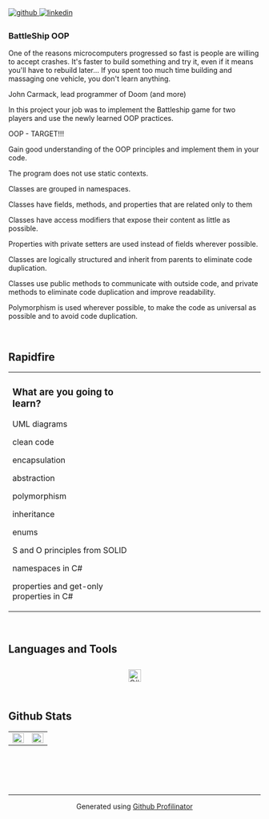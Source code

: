 <a href="https://github.com/MadalinaDumitrascu" target="_blank">
<img src=https://img.shields.io/badge/github-%2324292e.svg?&style=for-the-badge&logo=github&logoColor=white alt=github style="margin-bottom: 5px;" />
</a>
<a href="https://linkedin.com/in/MadalinaDumitrascu" target="_blank">
<img src=https://img.shields.io/badge/linkedin-%231E77B5.svg?&style=for-the-badge&logo=linkedin&logoColor=white alt=linkedin style="margin-bottom: 5px;" />
</a>  
  



### BattleShip OOP  
One of the reasons microcomputers progressed so fast is people are willing to accept crashes. It's faster to build something and try it, even if it means you'll have to rebuild later... If you spent too much time building and massaging one vehicle, you don't learn anything.

John Carmack,
lead programmer of Doom (and more)

In this project your job was to implement the Battleship game for two players and use the newly learned OOP practices.



OOP - TARGET!!!

Gain good understanding of the OOP principles and implement them in your code.

The program does not use static contexts.

Classes are grouped in namespaces.

Classes have fields, methods, and properties that are related only to them

Classes have access modifiers that expose their content as little as possible.

Properties with private setters are used instead of fields wherever possible.

Classes are logically structured and inherit from parents to eliminate code duplication.

Classes use public methods to communicate with outside code, and private methods to eliminate code duplication and improve readability.

Polymorphism is used wherever possible, to make the code as universal as possible and to avoid code duplication.


  
  

<br/>  


## Rapidfire  
<table><tr><td valign="top" width="50%">



### What are you going to learn?  

UML diagrams

clean code

encapsulation

abstraction

polymorphism

inheritance

enums

S and O principles from SOLID

namespaces in C#

properties and get-only properties in C#  


</td><td valign="top" width="50%">



</td></tr></table>  

<br/>  


## Languages and Tools  
<div align="center">  
<a href="https://docs.microsoft.com/en-us/dotnet/csharp/" target="_blank"><img style="margin: 10px" src="https://profilinator.rishav.dev/skills-assets/csharp-original.svg" alt="C#" height="25" /></a>  
</div>  

<br/>  


## Github Stats  
<table><tr><td valign="top" width="50%">

<img src="https://github-readme-stats.vercel.app/api?username=madalinadumitrascu&show_icons=true&count_private=true&hide_border=true" align="left" style="width: 100%" />

</td><td valign="top" width="50%">

<img src="https://github-readme-stats.vercel.app/api/top-langs/?username=madalinadumitrascu&hide_border=true&layout=compact" align="left" style="width: 100%" />

</td></tr></table>  

<br/>  

  

<br/>  

  

<br/>  


<br />

----
<div align="center">Generated using <a href="https://profilinator.rishav.dev/" target="_blank">Github Profilinator</a></div>
